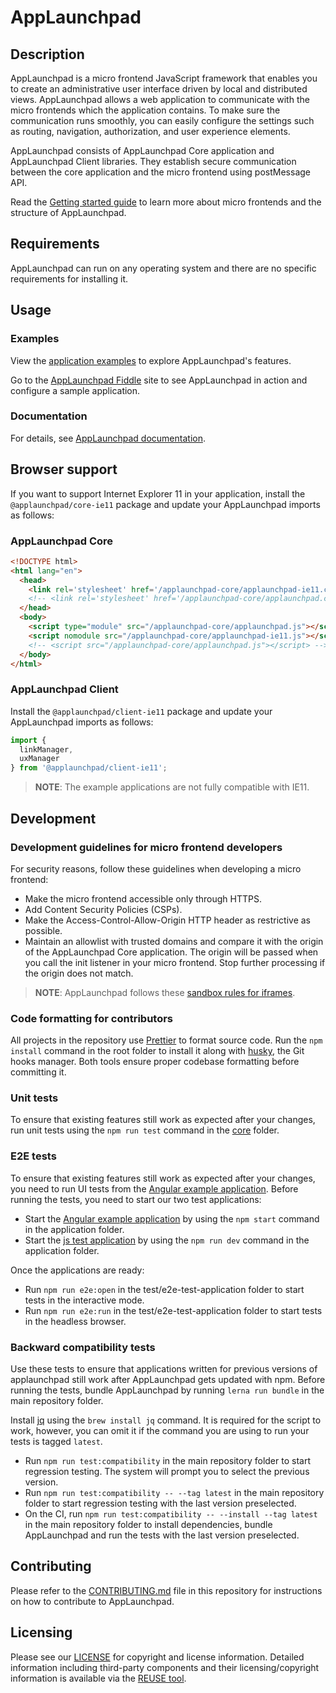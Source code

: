 
# AppLaunchpad

## Description

AppLaunchpad is a micro frontend JavaScript framework that enables you to create an administrative user interface driven by local and distributed views. AppLaunchpad allows a web application to communicate with the micro frontends which the application contains. To make sure the communication runs smoothly, you can easily configure the settings such as routing, navigation, authorization, and user experience elements.

AppLaunchpad consists of AppLaunchpad Core application and AppLaunchpad Client libraries. They establish secure communication between the core application and the micro frontend using postMessage API.

Read the [Getting started guide](https://docs.nocodeer.io/docs/getting-started) to learn more about micro frontends and the structure of AppLaunchpad.

## Requirements

AppLaunchpad can run on any operating system and there are no specific requirements for installing it.

## Usage

### Examples

View the [application examples](core/examples) to explore AppLaunchpad's features.

Go to the [AppLaunchpad Fiddle](https://fiddle.applaunchpad-project.io) site to see AppLaunchpad in action and configure a sample application.

### Documentation

For details, see [AppLaunchpad documentation](https://docs.AppLaunchpad-project.io).

## Browser support

If you want to support Internet Explorer 11 in your application, install the `@applaunchpad/core-ie11` package and update your AppLaunchpad imports as follows:
### AppLaunchpad Core
```html
<!DOCTYPE html>
<html lang="en">
  <head>
    <link rel='stylesheet' href='/applaunchpad-core/applaunchpad-ie11.css'>
    <!-- <link rel='stylesheet' href='/applaunchpad-core/applaunchpad.css'> -->
  </head>
  <body>
    <script type="module" src="/applaunchpad-core/applaunchpad.js"></script>
    <script nomodule src="/applaunchpad-core/applaunchpad-ie11.js"></script>
    <!-- <script src="/applaunchpad-core/applaunchpad.js"></script> -->
  </body>
</html>
```

### AppLaunchpad Client
Install the `@applaunchpad/client-ie11` package and update your AppLaunchpad imports as follows:
```javascript
import {
  linkManager,
  uxManager
} from '@applaunchpad/client-ie11';
```

> **NOTE**: The example applications are not fully compatible with IE11.

## Development

### Development guidelines for micro frontend developers

For security reasons, follow these guidelines when developing a micro frontend:

- Make the micro frontend accessible only through HTTPS.
- Add Content Security Policies (CSPs).
- Make the Access-Control-Allow-Origin HTTP header as restrictive as possible.
- Maintain an allowlist with trusted domains and compare it with the origin of the AppLaunchpad Core application. The origin will be passed when you call the init listener in your micro frontend. Stop further processing if the origin does not match.


> **NOTE**: AppLaunchpad follows these [sandbox rules for iframes](https://github.com/davidwu/applaunchpad/blob/af1deebb392dcec6490f72576e32eb5853a894bc/core/src/utilities/helpers/iframe-helpers.js#L140).


### Code formatting for contributors

All projects in the repository use [Prettier](https://prettier.io) to format source code. Run the `npm install` command in the root folder to install it along with [husky](https://github.com/typicode/husky), the Git hooks manager. Both tools ensure proper codebase formatting before committing it.

### Unit tests

To ensure that existing features still work as expected after your changes, run unit tests using the `npm run test` command in the [core](/core) folder.

### E2E tests

To ensure that existing features still work as expected after your changes, you need to run UI tests from the [Angular example application](https://github.com/davidwu/applaunchpad/tree/master/test/e2e-test-application). Before running the tests, you need to start our two test applications: 

- Start the [Angular example application](https://github.com/davidwu/applaunchpad/tree/master/test/e2e-test-application) by using the `npm start` command in the application folder.
- Start the [js test application](https://github.com/davidwu/applaunchpad/tree/master/test/e2e-js-test-application) by using the `npm run dev` command in the application folder.

Once the applications are ready:

- Run `npm run e2e:open` in the test/e2e-test-application folder to start tests in the interactive mode.
- Run `npm run e2e:run` in the test/e2e-test-application folder to start tests in the headless browser.

### Backward compatibility tests

Use these tests to ensure that applications written for previous versions of applaunchpad still work after AppLaunchpad gets updated with npm. Before running the tests, bundle AppLaunchpad by running `lerna run bundle` in the main repository folder.

Install [jq](https://stedolan.github.io/jq/) using the `brew install jq` command. It is required for the script to work, however, you can omit it if the command you are using to run your tests is tagged `latest`.

- Run `npm run test:compatibility` in the main repository folder to start regression testing. The system will prompt you to select the previous version.
- Run `npm run test:compatibility -- --tag latest` in the main repository folder to start regression testing with the last version preselected.
- On the CI, run `npm run test:compatibility -- --install --tag latest` in the main repository folder to install dependencies, bundle AppLaunchpad and run the tests with the last version preselected.

## Contributing

Please refer to the [CONTRIBUTING.md](CONTRIBUTING.md) file in this repository for instructions on how to contribute to AppLaunchpad.

## Licensing

Please see our [LICENSE](LICENSE) for copyright and license information. Detailed information including third-party components and their licensing/copyright information is available via the [REUSE tool](https://api.reuse.software/info/github.com/SAP/AppLaunchpad). 